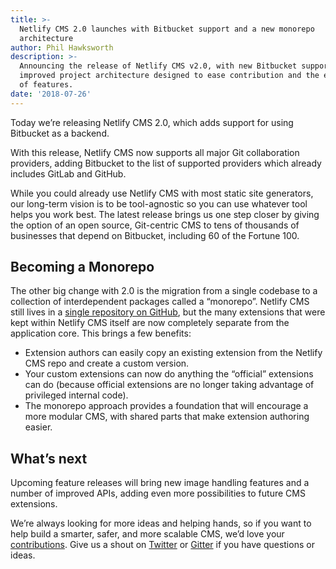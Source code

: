 ```yaml
---
title: >-
  Netlify CMS 2.0 launches with Bitbucket support and a new monorepo
  architecture
author: Phil Hawksworth
description: >-
  Announcing the release of Netlify CMS v2.0, with new Bitbucket support and an
  improved project architecture designed to ease contribution and the extension
  of features.
date: '2018-07-26'
---
```

Today we’re releasing Netlify CMS 2.0, which adds support for using Bitbucket as a backend. 

With this release, Netlify CMS now supports all major Git collaboration providers, adding Bitbucket to the list of supported providers which already includes GitLab and GitHub. 

While you could already use Netlify CMS with most static site generators, our long-term vision is to be tool-agnostic so you can use whatever tool helps you work best. The latest release brings us one step closer by giving the option of an open source, Git-centric CMS to tens of thousands of businesses that depend on Bitbucket, including 60 of the Fortune 100. 

## Becoming a Monorepo

The other big change with 2.0 is the migration from a single codebase to a collection of interdependent packages called a “monorepo”. Netlify CMS still lives in a [single repository on GitHub](https://github.com/netlify/netlify-cms), but the many extensions that were kept within Netlify CMS itself are now completely separate from the application core. This brings a few benefits:

* Extension authors can easily copy an existing extension from the Netlify CMS repo and create a custom version.
* Your custom extensions can now do anything the “official” extensions can do (because official extensions are no longer taking advantage of privileged internal code).
* The monorepo approach provides a foundation that will encourage a more modular CMS, with shared parts that make extension authoring easier.

## What’s next

Upcoming feature releases will bring new image handling features and a number of improved APIs, adding even more possibilities to future CMS extensions.

We’re always looking for more ideas and helping hands, so if you want to help build a smarter, safer, and more scalable CMS, we’d love your [contributions](/docs/contributor-guide/). Give us a shout on [Twitter](https://twitter.com/netlifycms) or [Gitter](https://github.com/netlify/netlify-cms/pull/525) if you have questions or ideas.
